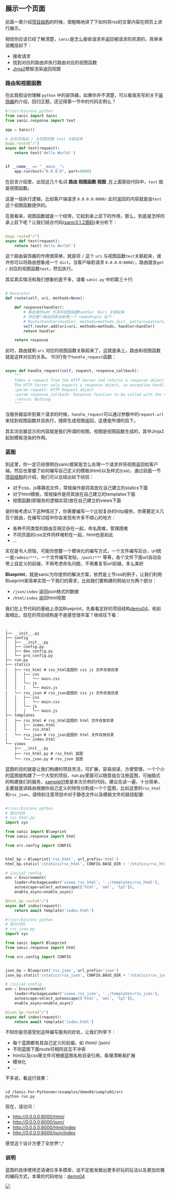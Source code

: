 ## 展示一个页面

前面一章介绍[项目结构](https://github.com/howie6879/Sanic-For-Pythoneer/blob/master/docs/part1/3.%E9%A1%B9%E7%9B%AE%E7%BB%93%E6%9E%84.md)的时候，很粗略地讲了下如何将rss的文章内容在网页上进行展示。

相信你应该已经了解清楚，`sanic`是怎么接收请求并返回被请求的资源的，简单来说概括如下：
- 接收请求
- 找到对应的路由并执行路由对应的视图函数
- [Jinja2](http://jinja.pocoo.org/docs/2.10/)模板渲染返回视图

### 路由和视图函数

在此我假设你理解 `python` 中的装饰器，如果你并不清楚，可以看我另写的关于[装饰器](http://blog.howie6879.cn/2016/09/28/04/)的介绍，回归正题，还记得第一节中的代码实例么？

``` python
#!/usr/bin/env python
from sanic import Sanic
from sanic.response import text

app = Sanic()

# 此处将路由 / 与视图函数 test 关联起来
@app.route("/")
async def test(request):
    return text('Hello World!')


if __name__ == "__main__":
    app.run(host="0.0.0.0", port=8000)
```

在前言介绍里，出现这几个名词 **路由 视图函数 视图** ,在上面那段代码中，`test` 就是视图函数。

这是一段执行逻辑，比如客户端请求 `0.0.0.0:8000/` 此时返回的内容就是由`test` 这个视图函数提供的。

在我看来，视图函数就是一个纽带，它起到承上启下的作用，那么，到底是怎样的承上启下呢？让我们结合代码([sanic0.1.2源码](https://github.com/howie6879/Sanic-For-Pythoner/blob/master/docs/part2/1.Sanic%E6%BA%90%E7%A0%81%E9%98%85%E8%AF%BB-%E5%9F%BA%E4%BA%8E0.1.2.md))来分析下：

``` python

@app.route("/")
async def test(request):
    return text('Hello World!')

```

这个路由装饰器的作用很简单，就是将 `/` 这个 `uri` 与视图函数`test`关联起来，或许你可以将路由想象成一个 `dict`，当客户端若请求 `0.0.0.0:8000/`，路由就会`get` `/` 对应的视图函数`test`，然后执行。

其实真实情况和我们想象的差不多，请看 `sanic.py` 中的第三十行:

``` python

# Decorator
def route(self, uri, methods=None):

    def response(handler):
        # 路由类的add 方法将视图函数handler 与uri 关联起来
        # 然后整个路由列表会新增一个 namedtuple 如下：
        # Route(handler=handler, methods=methods_dict, pattern=pattern, parameters=parameters)
        self.router.add(uri=uri, methods=methods, handler=handler)
        return handler

    return response

```

此时，路由就和 `uri` 对应的视图函数关联起来了，这就是承上，路由和视图函数就是这样对应的关系。
103行有个`handle_request`函数：

``` python

async def handle_request(self, request, response_callback):
    """
    Takes a request from the HTTP Server and returns a response object to be sent back
    The HTTP Server only expects a response object, so exception handling must be done here
    :param request: HTTP Request object
    :param response_callback: Response function to be called with the response as the only argument
    :return: Nothing
    """

```

当服务器监听到某个请求的时候，`handle_request`可以通过参数中的`request.url` 来找到视图函数并且执行，随即生成视图返回，这便是所谓的启下。

其实浏览器显示的内容就是我们所谓的视图，视图是视图函数生成的，其中Jinja2起到模板渲染的作用。

### 蓝图

到这里，你一定已经很明白sanic框架是怎么处理一个请求并将视图返回给客户端，然后也掌握了如何编写自己定义的模板(html)以及样式(css)，通过前面一节[项目结构](https://github.com/howie6879/Sanic-For-Pythoneer/blob/master/docs/part1/3.%E9%A1%B9%E7%9B%AE%E7%BB%93%E6%9E%84.md)的介绍，我们可以总结出如下经验：

- 对于css、js等静态文件，常规操作是将其放在自己建立的statics下面
- 对于html模板，常规操作是将其放在自己建立的templates下面
- 视图函数(即服务的逻辑实现)放在自己建立的views下面

是时候考虑以下这种情况了，你需要编写一个比较复杂的http服务，你需要定义几百个路由，在编写过程中你会发现有许多不顺心的地方：

- 各种不同类型的路由互相交杂在一起，命名困难，管理困难
- 不同页面的css文件同样堆积在一起，html也是如此
- ...

实在是令人烦恼，可能你想要一个模块化的编写方式，一个文件编写后台，url统一是`/admin/***`，一个文件编写发帖，`/post/***` 等等，各个文件下面url自动会带上自定义的前缀，不用考虑命名问题，不用重复写url前缀，多么美好

**Blueprint**，就是sanic为你提供的解决方案，依然是上节rss的例子，让我们利用Blueprint来简单实现一下我们的需求，比如我们要构建的网站分为两个部分：

- `/json/index` 返回json格式的数据
- `/html/index` 返回html视图

我们在上节代码的基础上添加Blueprint，先看看定好的项目结构[demo04](https://github.com/howie6879/Sanic-For-Pythoneer/tree/master/examples/demo04/)，和前面相比，现在的项目结构是不是感觉很丰富？继续往下看：

``` shell

.
├── __init__.py
├── config
│   ├── __init__.py
│   ├── config.py
│   ├── dev_config.py
│   └── pro_config.py
├── run.py
├── statics
│   ├── rss_html # rss_html蓝图的 css js 文件存放目录
│   │   ├── css
│   │   │   └── main.css
│   │   └── js
│   │   │   └── main.js
│   └── rss_json # rss_json蓝图的 css js 文件存放目录
│   │   ├── css
│   │   │   └── main.css
│   │   └── js
│   │   │   └── main.js
├── templates
│   ├── rss_html # rss_html蓝图的 html 文件存放目录
│   │   ├── index.html
│   │   └── rss.html
│   └── rss_json # rss_json蓝图的 html 文件存放目录
│       └── index.html
└── views
    ├── __init__.py
    ├── rss_html.py # rss_html 蓝图
    └── rss_json.py # rss_json 蓝图

```

蓝图的目的就是让我们构建的项目灵活，可扩展，容易阅读，方便管理，一个个小的蓝图就构建了一个大型的项目，run.py里面可以随意组合注册蓝图，可抽插式的构建我们的服务，[sample01](https://github.com/howie6879/Sanic-For-Pythoneer/tree/master/examples/demo04/sample01)里是本次示例的代码，建议先读一遍，十分简单，主要就是讲路由根据你自己定义的特性分割成一个个蓝图，比如这里的`rss_html`和`rss_json`，请特别注意项目中对于静态文件以及模板文件的路径配置:

``` python

#!/usr/bin/env python
# 部分代码
# rss_html.py
import sys

from sanic import Blueprint
from sanic.response import html

from src.config import CONFIG


html_bp = Blueprint('rss_html', url_prefix='html')
html_bp.static('/statics/rss_html', CONFIG.BASE_DIR + '/statics/rss_html')

# jinjia2 config
env = Environment(
    loader=PackageLoader('views.rss_html', '../templates/rss_html'),
    autoescape=select_autoescape(['html', 'xml', 'tpl']),
    enable_async=enable_async)

@html_bp.route("/")
async def index(request):
    return await template('index.html')

#!/usr/bin/env python
# 部分代码
# rss_json.py
import sys

from sanic import Blueprint
from sanic.response import html

from src.config import CONFIG


json_bp = Blueprint('rss_json', url_prefix='json')
json_bp.static('/statics/rss_json', CONFIG.BASE_DIR + '/statics/rss_json')

# jinjia2 config
env = Environment(
    loader=PackageLoader('views.rss_json', '../templates/rss_json'),
    autoescape=select_autoescape(['html', 'xml', 'tpl']),
    enable_async=enable_async)

@json_bp.route("/")
async def index(request):
    return await template('index.html')

```

不知你是否感受到这样编写服务的好处，让我们列举下：

- 每个蓝图都有其自己定义的前缀，如 /html/ /json/
- 不同蓝图下面route可相同且互不冲突
- html以及css等文件可根据蓝图名称目录引用，条理清晰易扩展
- 模块化
- ...

不多说，看运行效果：

``` shell

cd /Sanic-For-Pythoneer/examples/demo04/sample01/src
python run.py

```

现在，请访问：

- http://0.0.0.0:8000/html/
- http://0.0.0.0:8000/json/
- http://0.0.0.0:8000/html/index
- http://0.0.0.0:8000/json/index

感觉这个设计方便了全世界^_^

### 说明

蓝图的具体使用还请诸位多多摸索，说不定能发掘出更多好玩的玩法以及更加优雅的编码方式，本章的代码地址：[demo04](https://github.com/howie6879/Sanic-For-Pythoneer/tree/master/examples/demo04/)

![](https://gitee.com/howie6879/oss/raw/master/uPic/wechat_howie.png)